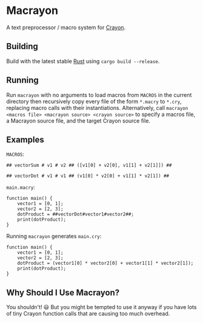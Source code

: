 # Macrayon

A text preprocessor / macro system for [Crayon](https://crayonlang.org/).

## Building

Build with the latest stable [Rust](https://www.rust-lang.org/) using `cargo build --release`.

## Running

Run `macrayon` with no arguments to load macros from `MACROS` in the current directory then recursively copy every file of the form `*.macry` to `*.cry`, replacing macro calls with their instantiations. Alternatively, call `macrayon <macros file> <macrayon source> <crayon source>` to specify a macros file, a Macrayon source file, and the target Crayon source file.

## Examples

`MACROS`:
```
## vectorSum # v1 # v2 ## ([v1[0] + v2[0], v1[1] + v2[1]]) ##

## vectorDot # v1 # v1 ## (v1[0] * v2[0] + v1[1] * v2[1]) ##
```

`main.macry`:
```
function main() {
	vector1 = [0, 1];
	vector2 = [2, 3];
	dotProduct = ##vectorDot#vector1#vector2##;
	print(dotProduct);
}
```

Running `macrayon` generates `main.cry`:
```
function main() {
	vector1 = [0, 1];
	vector2 = [2, 3];
	dotProduct = (vector1[0] * vector2[0] + vector1[1] * vector2[1]);
	print(dotProduct);
}
```

## Why Should I Use Macrayon?

You shouldn't! 😃 But you might be tempted to use it anyway if you have lots of tiny Crayon function calls that are causing too much overhead.
